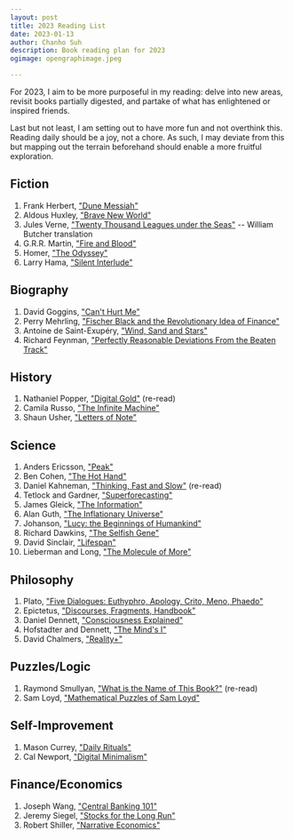 ```yaml
---
layout: post
title: 2023 Reading List
date: 2023-01-13
author:	Chanho Suh
description: Book reading plan for 2023
ogimage: opengraphimage.jpeg

---
```


For 2023, I aim to be more purposeful in my reading: delve into new areas, revisit
books partially digested, and partake of what has enlightened or inspired friends.

Last but not least, I am setting out to have more fun and not overthink this.  Reading
daily should be a joy, not a chore.  As such, I may deviate from this but mapping out
the terrain beforehand should enable a more fruitful exploration.


## Fiction

1. Frank Herbert, ["Dune Messiah"](https://www.amazon.com/dp/0441172695)
1. Aldous Huxley, ["Brave New World"](https://www.amazon.com/dp/0060850523)
1. Jules Verne, ["Twenty Thousand Leagues under the Seas"](https://www.amazon.com/dp/0198818645) -- William Butcher translation
1. G.R.R. Martin, ["Fire and Blood"](https://www.amazon.com/dp/152479628X)
1. Homer, ["The Odyssey"](https://www.amazon.com/dp/0140268863)
1. Larry Hama, ["Silent Interlude"](https://www.amazon.com/dp/1631400355)

## Biography
1. David Goggins, ["Can't Hurt Me"](https://www.amazon.com/dp/1544512279)
1. Perry Mehrling, ["Fischer Black and the Revolutionary Idea of Finance"](https://www.amazon.com/dp/1118203569)
1. Antoine de Saint-Exupéry, ["Wind, Sand and Stars"](https://www.amazon.com/dp/0156027496)
1. Richard Feynman, ["Perfectly Reasonable Deviations From the Beaten Track"](https://www.amazon.com/dp/0465023711)

## History
1. Nathaniel Popper, ["Digital Gold"](https://www.amazon.com/dp/006236250X) (re-read)
1. Camila Russo, ["The Infinite Machine"](https://www.amazon.com/dp/0062886142)
1. Shaun Usher, ["Letters of Note"](https://www.amazon.com/dp/1838853170)

## Science
1. Anders Ericsson, ["Peak"](https://www.amazon.com/dp/0544947223)
1. Ben Cohen, ["The Hot Hand"](https://www.amazon.com/dp/0062820737)
1. Daniel Kahneman, ["Thinking, Fast and Slow"](https://www.amazon.com/dp/0374533555) (re-read)
1. Tetlock and Gardner, ["Superforecasting"](https://www.amazon.com/dp/0804136718)
1. James Gleick, ["The Information"](https://www.amazon.com/dp/1400096235)
1. Alan Guth, ["The Inflationary Universe"](https://www.amazon.com/dp/0201328402)
1. Johanson, ["Lucy: the Beginnings of Humankind"](https://www.amazon.com/dp/0671724991)
1. Richard Dawkins, ["The Selfish Gene"](https://www.amazon.com/dp/B01GI5F2FS)
1. David Sinclair, ["Lifespan"](https://www.amazon.com/dp/1501191977)
1. Lieberman and Long, ["The Molecule of More"](https://www.amazon.com/dp/1948836580)

## Philosophy
1. Plato, ["Five Dialogues: Euthyphro, Apology, Crito, Meno, Phaedo"](https://www.amazon.com/dp/0872206335)
1. Epictetus, ["Discourses, Fragments, Handbook"](https://www.amazon.com/dp/0199595186)
1. Daniel Dennett, ["Consciousness Explained"](https://www.amazon.com/dp/0316180653)
1. Hofstadter and Dennett, ["The Mind's I"](https://www.amazon.com/dp/0465030912)
1. David Chalmers, ["Reality+"](https://www.amazon.com/dp/0393635805)

## Puzzles/Logic
1. Raymond Smullyan, ["What is the Name of This Book?"](https://www.amazon.com/dp/0486481980) (re-read)
1. Sam Loyd, ["Mathematical Puzzles of Sam Loyd"](https://www.amazon.com/dp/0486204987)

## Self-Improvement
1. Mason Currey, ["Daily Rituals"](https://www.amazon.com/dp/1529059968)
1. Cal Newport, ["Digital Minimalism"](https://www.amazon.com/dp/0525536515)

## Finance/Economics
1. Joseph Wang, ["Central Banking 101"](https://www.amazon.com/dp/B08TV1MP8C)
1. Jeremy Siegel, ["Stocks for the Long Run"](https://www.amazon.com/dp/1264269803)
1. Robert Shiller, ["Narrative Economics"](https://www.amazon.com/dp/0691210268)
